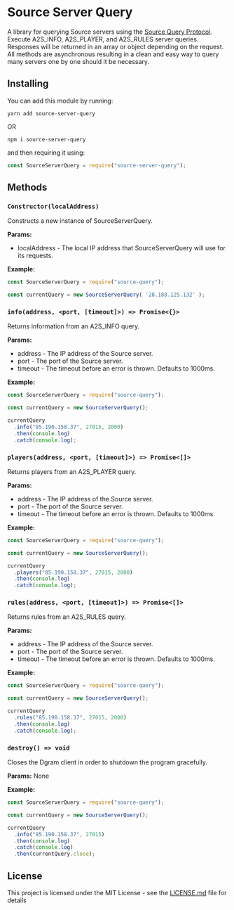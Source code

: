 # Source Server Query

A library for querying Source servers using the [Source Query Protocol](https://developer.valvesoftware.com/wiki/Server_queries). Execute A2S_INFO, A2S_PLAYER, and A2S_RULES server queries. Responses will be returned in an array or object depending on the request. All methods are asynchronous resulting in a clean and easy way to query many servers one by one should it be necessary.

## Installing

You can add this module by running:

```
yarn add source-server-query
```

OR

```
npm i source-server-query
```

and then requiring it using:

```javascript
const SourceServerQuery = require("source-server-query");
```

## Methods

### `Constructor(localAddress)`

Constructs a new instance of SourceServerQuery.

**Params:**

* localAddress - The local IP address that SourceServerQuery will use for its requests.

**Example:**

```javascript
const SourceServerQuery = require("source-query");

const currentQuery = new SourceServerQuery( '28.188.125.132' );
```

### `info(address, <port, [timeout]>) => Promise<{}>`

Returns information from an A2S_INFO query.

**Params:**

* address - The IP address of the Source server.
* port - The port of the Source server.
* timeout - The timeout before an error is thrown. Defaults to 1000ms.

**Example:**

```javascript
const SourceServerQuery = require("source-query");

const currentQuery = new SourceServerQuery();

currentQuery
  .info("85.190.158.37", 27015, 2000)
  .then(console.log)
  .catch(console.log);
```

### `players(address, <port, [timeout]>) => Promise<[]>`

Returns players from an A2S_PLAYER query.

**Params:**

* address - The IP address of the Source server.
* port - The port of the Source server.
* timeout - The timeout before an error is thrown. Defaults to 1000ms.

**Example:**

```javascript
const SourceServerQuery = require("source-query");

const currentQuery = new SourceServerQuery();

currentQuery
  .players("85.190.158.37", 27015, 2000)
  .then(console.log)
  .catch(console.log);
```

### `rules(address, <port, [timeout]>) => Promise<[]>`

Returns rules from an A2S_RULES query.

**Params:**

* address - The IP address of the Source server.
* port - The port of the Source server.
* timeout - The timeout before an error is thrown. Defaults to 1000ms.

**Example:**

```javascript
const SourceServerQuery = require("source-query");

const currentQuery = new SourceServerQuery();

currentQuery
  .rules("85.190.158.37", 27015, 2000)
  .then(console.log)
  .catch(console.log);
```

### `destroy() => void`

Closes the Dgram client in order to shutdown the program gracefully.

**Params:** None

**Example:**

```javascript
const SourceServerQuery = require("source-query");

const currentQuery = new SourceServerQuery();

currentQuery
  .info("85.190.158.37", 27015)
  .then(console.log)
  .catch(console.log)
  .then(currentQuery.close);
```

## License

This project is licensed under the MIT License - see the [LICENSE.md](LICENSE.md) file for details
